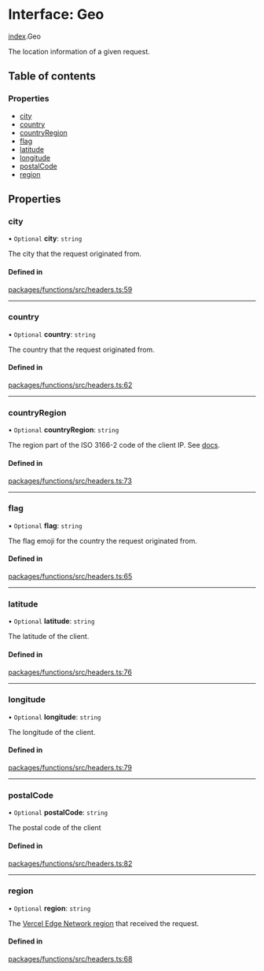 # Interface: Geo

[index](../modules/index.md).Geo

The location information of a given request.

## Table of contents

### Properties

- [city](index.Geo.md#city)
- [country](index.Geo.md#country)
- [countryRegion](index.Geo.md#countryregion)
- [flag](index.Geo.md#flag)
- [latitude](index.Geo.md#latitude)
- [longitude](index.Geo.md#longitude)
- [postalCode](index.Geo.md#postalcode)
- [region](index.Geo.md#region)

## Properties

### city

• `Optional` **city**: `string`

The city that the request originated from.

#### Defined in

[packages/functions/src/headers.ts:59](https://github.com/vercel/vercel/blob/main/packages/functions/src/headers.ts#L59)

---

### country

• `Optional` **country**: `string`

The country that the request originated from.

#### Defined in

[packages/functions/src/headers.ts:62](https://github.com/vercel/vercel/blob/main/packages/functions/src/headers.ts#L62)

---

### countryRegion

• `Optional` **countryRegion**: `string`

The region part of the ISO 3166-2 code of the client IP.
See [docs](https://vercel.com/docs/concepts/edge-network/headers#x-vercel-ip-country-region).

#### Defined in

[packages/functions/src/headers.ts:73](https://github.com/vercel/vercel/blob/main/packages/functions/src/headers.ts#L73)

---

### flag

• `Optional` **flag**: `string`

The flag emoji for the country the request originated from.

#### Defined in

[packages/functions/src/headers.ts:65](https://github.com/vercel/vercel/blob/main/packages/functions/src/headers.ts#L65)

---

### latitude

• `Optional` **latitude**: `string`

The latitude of the client.

#### Defined in

[packages/functions/src/headers.ts:76](https://github.com/vercel/vercel/blob/main/packages/functions/src/headers.ts#L76)

---

### longitude

• `Optional` **longitude**: `string`

The longitude of the client.

#### Defined in

[packages/functions/src/headers.ts:79](https://github.com/vercel/vercel/blob/main/packages/functions/src/headers.ts#L79)

---

### postalCode

• `Optional` **postalCode**: `string`

The postal code of the client

#### Defined in

[packages/functions/src/headers.ts:82](https://github.com/vercel/vercel/blob/main/packages/functions/src/headers.ts#L82)

---

### region

• `Optional` **region**: `string`

The [Vercel Edge Network region](https://vercel.com/docs/concepts/edge-network/regions) that received the request.

#### Defined in

[packages/functions/src/headers.ts:68](https://github.com/vercel/vercel/blob/main/packages/functions/src/headers.ts#L68)
